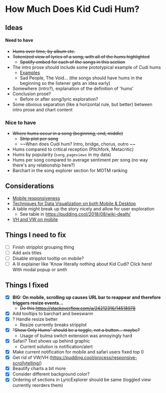 # How Much Does Kid Cudi Hum?

## Ideas 

#### Need to have
* ~~Hums over time, by album etc.~~
* ~~Tokenized view of lyrics of a song, with all of the hums highlighted~~
    * ~~Spotify embed for each of the songs in this section~~
* The intro prose should include some prototypical example of Cudi hums
    * [Examples](https://www.youtube.com/watch?v=PZ_cpLwzBbw)
    * Sad People, The Void... (the songs should have hums in the beginning so the listener gets an idea early)
* Somewhere (intro?), explanation of the definition of 'hums'
* Conclusion prose? 
    * Before or after song/lyric exploration?
* Some obvious separation (like a horizontal rule, but better) between intro prose and chart content

### Nice to have
* ~~Where hums occur in a song (beginning, end, middle)~~
    * ~~Strip plot per song~~
    * ~~When does Cudi hum? Intro, bridge, chorus, outro ~~
* Hums compared to critical reception (Pitchfork, Metacritic)
* Hums by popularity (`song_pageviews` in my data)
* Hums per song compared to average sentiment per song (no way there's any relationship here?)
* Barchart in the song explorer section for MOTM ranking

## Considerations
* [Mobile responsiveness](https://pudding.cool/process/responsive-scrollytelling/)
* [Techniques for Data Visualization on both Mobile & Desktop](https://www.visualcinnamon.com/2019/04/mobile-vs-desktop-dataviz)
* A table might break up the story nicely and allow for user exploration
    * See table in https://pudding.cool/2018/08/wiki-death/
* [VH and VW on mobile](https://css-tricks.com/the-trick-to-viewport-units-on-mobile/)

## Things I need to fix
- [ ] Finish stripplot grouping thing
- [ ] Add axis titles
- [ ] Disable stripplot tooltip on mobile?
- [ ] A lil explainer like 'Know literally nothing about Kid Cudi? Click here! With modal popup or smth

## Things I fixed
- [x] **BIG: On mobile, scrolling up causes URL bar to reappear and therefore triggers resize events...**
    * ~~Do this https://stackoverflow.com/a/24212316/14518978~~
- [x] Add tooltips to barchart and beeswarm
- [x] ? Handle resize better
    * Resize currently breaks stripplot
- [x] ~~"Show Only Hums" should be a toggle, not a button... maybe?~~
    * Usage of bulma switch extension was annoyingly hard
- [x] Safari? Text shows up behind graphic
    * Current solution is notification/alert
- [x] Make current notification for mobile and safari users fixed top 0
- [x] Get rid of VW/VH (https://pudding.cool/process/responsive-scrollytelling/)
- [x] Beautify charts a bit more
- [x] Consider different background color?
- [x] Ordering of sections in LyricExplorer should be same (toggled view currently reorders them)
